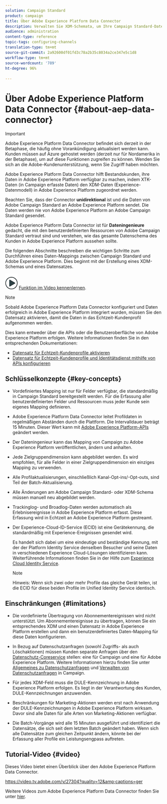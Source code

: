 ```yaml
---
solution: Campaign Standard
product: campaign
title: Über Adobe Experience Platform Data Connector
description: Verwalten Sie XDM-Schemata, um Ihre Campaign Standard-Daten in Adobe Experience Platform verfügbar zu machen.
audience: administration
content-type: reference
topic-tags: configuring-channels
translation-type: tm+mt
source-git-commit: 2a92600df01fd3c78a2b35c8034a2ce347e5c1d8
workflow-type: tm+mt
source-wordcount: '789'
ht-degree: 96%

---
```



# Über Adobe Experience Platform Data Connector {#about-aep-data-connector}

>[!IMPORTANT]
>
>Adobe Experience Platform Data Connector befindet sich derzeit in der Betaphase, die häufig ohne Vorankündigung aktualisiert werden kann. Kunden müssen auf Azure gehostet werden (derzeit nur für Nordamerika in der Betaphase), um auf diese Funktionen zugreifen zu können. Wenden Sie sich an die Adobe-Kundenunterstützung, wenn Sie Zugriff haben möchten.

Adobe Experience Platform Data Connector hilft Bestandskunden, ihre Daten in Adobe Experience Platform verfügbar zu machen, indem XTK-Daten (in Campaign erfasste Daten) den XDM-Daten (Experience-Datenmodell) in Adobe Experience Platform zugeordnet werden.

Beachten Sie, dass der Connector **unidirektional** ist und die Daten von Adobe Campaign Standard an Adobe Experience Platform sendet. Die Daten werden nie von Adobe Experience Platform an Adobe Campaign Standard gesendet.

Adobe Experience Platform Data Connector ist für **Dateningenieure** gedacht, die mit den benutzerdefinierten Ressourcen von Adobe Campaign Standard vertraut sind und verstehen, wie das gesamte Datenschema des Kunden in Adobe Experience Platform aussehen sollte.

Die folgenden Abschnitte beschreiben die wichtigen Schritte zum Durchführen eines Daten-Mappings zwischen Campaign Standard und Adobe Experience Platform. Dies beginnt mit der Erstellung eines XDM-Schemas und eines Datensatzes.

![](assets/do-not-localize/how-to-video.png) [Funktion im Video kennenlernen](#video).

>[!NOTE]
>Sobald Adobe Experience Platform Data Connector konfiguriert und Daten erfolgreich in Adobe Experience Platform integriert wurden, müssen Sie den Datensatz aktivieren, damit die Daten in das Echtzeit-Kundenprofil aufgenommen werden.
>
>Dies kann entweder über die APIs oder die Benutzeroberfläche von Adobe Experience Platform erfolgen. Weitere Informationen finden Sie in den entsprechenden Dokumentationen:
>
>* [Datensatz für Echtzeit-Kundenprofile aktivieren](https://docs.adobe.com/content/help/de-DE/experience-platform/rtcdp/datasets/dataset.html)
>* [Datensatz für Echtzeit-Kundenprofile und Identitätsdienst mithilfe von APIs konfigurieren](https://docs.adobe.com/content/help/de-DE/experience-platform/catalog/api/getting-started.html)


## Schlüsselkonzepte {#key-concepts}

* Vordefiniertes Mapping ist nur für Felder verfügbar, die standardmäßig in Campaign Standard bereitgestellt werden. Für die Erfassung aller benutzerdefinierten Felder und Ressourcen muss jeder Kunde sein eigenes Mapping definieren.

* Adobe Experience Platform Data Connector leitet Profildaten in regelmäßigen Abständen durch die Plattform.&#x200B; Die Intervalldauer beträgt 15 Minuten. Dieser Wert kann mit [Adobe Experience Platform-APIs](https://docs.adobe.com/content/help/de-DE/experience-platform/ingestion/home.html) geändert werden.

* Der Dateningenieur kann das Mapping von Campaign zu Adobe Experience Platform veröffentlichen, ändern und anhalten.

* Jede Zielgruppendimension kann abgebildet werden. Es wird empfohlen, für alle Felder in einer Zielgruppendimension ein einziges Mapping zu verwenden.

* Alle Profilaktualisierungen, einschließlich Kanal-Opt-ins/-Opt-outs, sind Teil der Batch-Aktualisierung.

* Alle Änderungen am Adobe Campaign Standard- oder XDM-Schema müssen manuell neu abgebildet werden.&#x200B;

* Trackinglog- und Broadlog-Daten werden automatisch als Erlebnisereignisse in Adobe Experience Platform erfasst. Diese Erfassung wird in Echtzeit an Adobe Experience Platform gestreamt.

* Der Experience-Cloud-ID-Service (ECID) ist eine Gerätekennung, die standardmäßig mit Experience-Ereignissen gesendet wird.

   Es handelt sich dabei um eine eindeutige und beständige Kennung, mit der der Platform Identity Service denselben Besucher und seine Daten in verschiedenen Experience Cloud-Lösungen identifizieren kann. Weiterführende Informationen finden Sie in der Hilfe zum [Experience Cloud Identity Service](https://docs.adobe.com/content/help/de-DE/id-service/using/home.html).

   >[!NOTE]
   >
   >Hinweis: Wenn sich zwei oder mehr Profile das gleiche Gerät teilen, ist die ECID für diese beiden Profile im Unified Identity Service identisch.

## Einschränkungen {#limitations}

* Die vordefinierte Übertragung von Abonnementereignissen wird nicht unterstützt. Um Abonnementereignisse zu übertragen, können Sie ein entsprechendes XDM und einen Datensatz in Adobe Experience Platform erstellen und dann ein benutzerdefiniertes Daten-Mapping für diese Daten konfigurieren.

* In Bezug auf Datenschutzanfragen (sowohl Zugriffs- als auch Löschaktionen) müssen Kunden separate Anfragen über den [Datenschutz-Coreservice](https://docs.adobe.com/content/help/de-DE/experience-platform/privacy/home.html#how-to-use-privacy-service-to-manage-privacy-job-requests) stellen: eine für Campaign und eine für Adobe Experience Platform. Weitere Informationen hierzu finden Sie unter [Allgemeines zu Datenschutzanfragen](https://helpx.adobe.com/de/campaign/kb/acs-privacy.html#righttoaccess) und [Verwalten von Datenschutzanfragen](https://helpx.adobe.com/de/campaign/kb/acs-privacy.html#ManagingPrivacyRequests) in Campaign.

* Für jedes XDM-Feld muss die DULE-Kennzeichnung in Adobe Experience Platform erfolgen. Es liegt in der Verantwortung des Kunden, DULE-Kennzeichnungen anzuwenden.

* Beschränkungen für Marketing-Aktionen werden erst nach Anwendung der DULE-Kennzeichnungen in Adobe Experience Platform wirksam. Davor sind alle Daten für alle Arten von Marketing-Aktionen verfügbar.

* Die Batch-Vorgänge wird alle 15 Minuten ausgeführt und identifiziert die Datensätze, die sich seit dem letzten Batch geändert haben. Wenn sich alle Datensätze zum gleichen Zeitpunkt ändern, könnte bei der Erfassung aller Profile ein Leistungsengpass auftreten.

## Tutorial-Video {#video}

Dieses Video bietet einen Überblick über den Adobe Experience Platform Data Connector.

https://video.tv.adobe.com/v/27304?quality=12&amp;captions=ger

Weitere Videos zum Adobe Experience Platform Data Connector finden Sie unter [hier](https://docs.adobe.com/content/help/de-DE/campaign-standard-learn/tutorials/administrating/adobe-experience-platform-data-connector/understanding-the-adobe-experience-platform-data-connector.translate.html).
